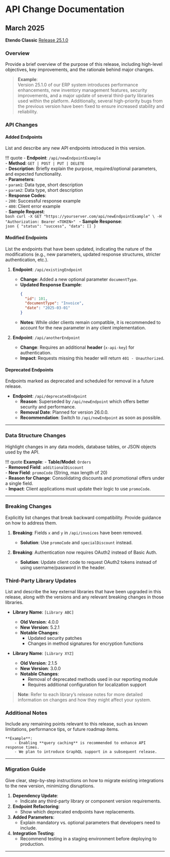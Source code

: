 # API Change Documentation  



## March 2025

**Etendo Classic** 
[Release 25.1.0]()

### Overview
Provide a brief overview of the purpose of this release, including high-level objectives, key improvements, and the rationale behind major changes.

> **Example**:  
> Version 25.1.0 of our ERP system introduces performance enhancements, new inventory management features, security improvements, and a major update of several third-party libraries used within the platform. Additionally, several high-priority bugs from the previous version have been fixed to ensure increased stability and reliability.


### API Changes

#### Added Endpoints
List and describe any new API endpoints introduced in this version.

!!! quote
    - **Endpoint**: `/api/newEndpointExample`  
    - **Method**: `GET | POST | PUT | DELETE`  
    - **Description**: Briefly explain the purpose, required/optional parameters, and expected functionality.  
    - **Parameters**:  
        - `param1`: Data type, short description  
        - `param2`: Data type, short description  
    - **Response Codes**:  
        - `200`: Successful response example  
        - `400`: Client error example  
    - **Sample Request**:  
        ```bash
        curl -X GET "https://yourserver.com/api/newEndpointExample" \
        -H "Authorization: Bearer <TOKEN>"
        ```
    - **Sample Response**:  
        ```json
        {
        "status": "success",
        "data": []
        }
        ```

#### Modified Endpoints
List the endpoints that have been updated, indicating the nature of the modifications (e.g., new parameters, updated response structures, stricter authentication, etc.).

1. **Endpoint**: `/api/existingEndpoint`  
   - **Change**: Added a new optional parameter `documentType`.  
   - **Updated Response Example**:  
     ```json
     {
       "id": 101,
       "documentType": "Invoice",
       "date": "2025-03-01"
     }
     ```
   - **Notes**: While older clients remain compatible, it is recommended to account for the new parameter in any client implementation.

2. **Endpoint**: `/api/anotherEndpoint`
   - **Change**: Requires an additional **header** (`x-api-key`) for authentication.  
   - **Impact**: Requests missing this header will return `401 - Unauthorized`.

#### Deprecated Endpoints
Endpoints marked as deprecated and scheduled for removal in a future release.

- **Endpoint**: `/api/deprecatedEndpoint`  
  - **Reason**: Superseded by `/api/newEndpoint` which offers better security and performance.  
  - **Removal Date**: Planned for version 26.0.0.  
  - **Recommendation**: Switch to `/api/newEndpoint` as soon as possible.

---

### Data Structure Changes
Highlight changes in any data models, database tables, or JSON objects used by the API.

!!! quote
    **Example**:
        - **Table/Model**: `Orders`  
        - **Removed Field**: `additionalDiscount`  
        - **New Field**: `promoCode` (String, max length of 20)  
        - **Reason for Change**: Consolidating discounts and promotional offers under a single field.  
        - **Impact**: Client applications must update their logic to use `promoCode`.

---

### Breaking Changes
Explicitly list changes that break backward compatibility. Provide guidance on how to address them.

1. **Breaking**: Fields `x` and `y` in `/api/invoices` have been removed.  
   - **Solution**: Use `promoCode` and `specialDiscount` instead.  

2. **Breaking**: Authentication now requires OAuth2 instead of Basic Auth.  
   - **Solution**: Update client code to request OAuth2 tokens instead of using username/password in the header.



### Third-Party Library Updates
List and describe the key external libraries that have been upgraded in this release, along with the versions and any relevant breaking changes in those libraries.

- **Library Name**: `[Library ABC]`  
  - **Old Version**: 4.0.0  
  - **New Version**: 5.2.1  
  - **Notable Changes**:  
    - Updated security patches  
    - Changes in method signatures for encryption functions

- **Library Name**: `[Library XYZ]`  
  - **Old Version**: 2.1.5  
  - **New Version**: 3.0.0  
  - **Notable Changes**:  
    - Removal of deprecated methods used in our reporting module  
    - Requires additional configuration for localization support

> **Note**: Refer to each library’s release notes for more detailed information on changes and how they might affect your system.


### Additional Notes
Include any remaining points relevant to this release, such as known limitations, performance tips, or future roadmap items.


    **Example**:  
        - Enabling **query caching** is recommended to enhance API response times.  
        - We plan to introduce GraphQL support in a subsequent release.

---

###  Migration Guide
Give clear, step-by-step instructions on how to migrate existing integrations to the new version, minimizing disruptions.

1. **Dependency Update**:  
   - Indicate any third-party library or component version requirements.  
2. **Endpoint Refactoring**:  
   - Show which deprecated endpoints have replacements.  
3. **Added Parameters**:  
   - Explain mandatory vs. optional parameters that developers need to include.  
4. **Integration Testing**:  
   - Recommend testing in a staging environment before deploying to production.

---